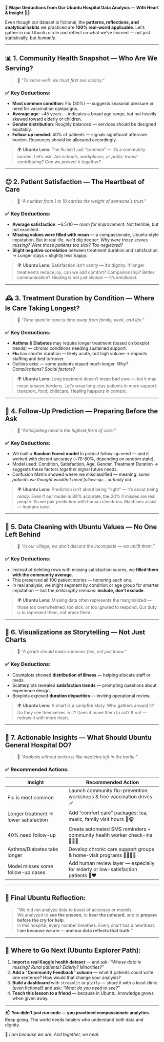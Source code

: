 🌟 **Major Deductions from Our Ubuntu Hospital Data Analysis — With Heart & Insight 🌿🏥**

Even though our dataset is fictional, the **patterns, reflections, and analytical habits** we practiced are **100% real-world applicable**. Let’s gather in our Ubuntu circle and reflect on what we’ve learned — not just statistically, but *humanly*.

---

## 📊 1. **Community Health Snapshot — Who Are We Serving?**

> 💬 *“To serve well, we must first see clearly.”*

### ✅ Key Deductions:
- **Most common condition**: Flu (30%) — suggests seasonal pressure or need for vaccination campaigns.
- **Average age**: ~45 years — indicates a broad age range, but not heavily skewed toward elderly or children.
- **Gender distribution**: Roughly balanced — services should be designed equitably.
- **Follow-up needed**: 40% of patients — signals significant aftercare burden. Resources should be allocated accordingly.

> 🌍 **Ubuntu Lens**: The flu isn’t just “common” — it’s a community burden. Let’s ask: *Are schools, workplaces, or public transit contributing? Can we prevent it together?*

---

## 😊 2. **Patient Satisfaction — The Heartbeat of Care**

> 💬 *“A number from 1 to 10 carries the weight of someone’s trust.”*

### ✅ Key Deductions:
- **Average satisfaction**: ~6.5/10 — *room for improvement*. Not terrible, but not excellent.
- **Missing values were filled with mean** — a compassionate, Ubuntu-style imputation. But in real life, we’d dig deeper: *Why were those scores missing? Were those patients too sick? Too neglected?*
- **Slight negative correlation** between treatment duration and satisfaction → Longer stays = slightly less happy.

> 🌍 **Ubuntu Lens**: Satisfaction isn’t vanity — it’s dignity. If longer treatments reduce joy, can we add comfort? Companionship? Better communication? Healing is not just clinical — it’s emotional.

---

## 🕰️ 3. **Treatment Duration by Condition — Where Is Care Taking Longest?**

> 💬 *“Time spent in care is time away from family, work, and life.”*

### ✅ Key Deductions:
- **Asthma & Diabetes** may require longer treatment (based on boxplot trends) — chronic conditions needing sustained support.
- **Flu** has shorter duration — likely acute, but high volume → impacts staffing and bed turnover.
- Outliers exist — some patients stayed much longer. *Why? Complications? Social factors?*

> 🌍 **Ubuntu Lens**: Long treatment doesn’t mean bad care — but it may mean *unseen burdens*. Let’s wrap long-stay patients in more support: transport, food, childcare. Healing happens in context.

---

## 🔮 4. **Follow-Up Prediction — Preparing Before the Ask**

> 💬 *“Anticipating need is the highest form of care.”*

### ✅ Key Deductions:
- We built a **Random Forest model** to predict follow-up need — and it worked with decent accuracy (~70-80%, depending on random state).
- Model used: Condition, Satisfaction, Age, Gender, Treatment Duration → suggests these factors *together* signal future needs.
- Confusion Matrix showed where we misclassified — meaning: *some patients we thought wouldn’t need follow-up… actually did.*

> 🌍 **Ubuntu Lens**: Prediction isn’t about being “right” — it’s about being *ready*. Even if our model is 80% accurate, the 20% it misses are real people. So we pair prediction with human check-ins. Machines assist — humans care.

---

## 🤝 5. **Data Cleaning with Ubuntu Values — No One Left Behind**

> 💬 *“In our village, we don’t discard the incomplete — we uplift them.”*

### ✅ Key Deductions:
- Instead of deleting rows with missing satisfaction scores, we **filled them with the community average**.
- This preserved all 100 patient stories — honoring each one.
- In real analysis, we might segment by condition or age group for smarter imputation — but the *philosophy remains*: **include, don’t exclude**.

> 🌍 **Ubuntu Lens**: Missing data often represents the marginalized — those too overwhelmed, too sick, or too ignored to respond. Our duty is to represent them, not erase them.

---

## 🧭 6. **Visualizations as Storytelling — Not Just Charts**

> 💬 *“A graph should make someone feel, not just know.”*

### ✅ Key Deductions:
- Countplots showed **distribution of illness** — helping allocate staff or meds.
- Scatterplots revealed **satisfaction trends** — prompting questions about experience design.
- Boxplots exposed **duration disparities** — inviting operational review.

> 🌍 **Ubuntu Lens**: A chart is a campfire story. Who gathers around it? Do they see themselves in it? Does it move them to act? If not — redraw it with more heart.

---

## 🎯 7. **Actionable Insights — What Should Ubuntu General Hospital DO?**

> 💬 *“Analysis without action is like medicine left in the bottle.”*

### ✅ Recommended Actions:
| Insight | Recommended Action |
|--------|---------------------|
| Flu is most common | Launch community flu-prevention workshops & free vaccination drives 🩹 |
| Longer treatment → lower satisfaction | Add “comfort care” packages: tea, music, family visit hours 🍵🎧 |
| 40% need follow-up | Create automated SMS reminders + community health worker check-ins 📱👩‍⚕️ |
| Asthma/Diabetes take longer | Develop chronic care support groups & home-visit programs 👨‍👩‍👧‍👦 |
| Model misses some follow-up cases | Add human review layer — especially for elderly or low-satisfaction patients 👵❤️ |

---

## 🌈 Final Ubuntu Reflection:

> “We did not analyze data to boast of accuracy or models.  
> We analyzed to **see the unseen**, to **hear the unheard**, and to **prepare before the cry for help**.  
> In this hospital, every number breathes. Every chart has a heartbeat.  
> **I am because we are — and our data reflects that truth.**”

---

## 🧭 Where to Go Next (Ubuntu Explorer Path):

1. **Import a real Kaggle health dataset** — and ask: *“Whose data is missing? Rural patients? Elderly? Minorities?”*
2. **Add a “Community Feedback” column** — what if patients could write one sentence? How would that change your analysis?
3. **Build a dashboard** with `streamlit` or `plotly` — share it with a local clinic (even fictional!) and ask: *“What do you need to see?”*
4. **Teach this lesson to a friend** — because in Ubuntu, knowledge grows when given away.

---

📬 **You didn’t just run code — you practiced compassionate analytics.**  
Keep going. The world needs healers who understand both data and dignity.

🌿 *I am because we are. And together, we heal.*